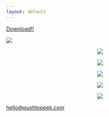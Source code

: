 ```yaml
---
layout: default
---
```


[Download!!](http://app.pushtopeek.com/MyFirstApp.apk)

<img src="https://avatars1.githubusercontent.com/u/12124806?v=3&s=200"/>

<p align="center">
<img src="http://yuml.me/diagram/scruffy/class/[note: Alice wants to peek{bg:cornsilk}]" />
</p>

<p align="center">
<img src="http://yuml.me/diagram/scruffy/class/[note: Alice wants to peek{bg:cornsilk}],[Alice]-%3E[PushToPeek%7Bbg:green%7D],[PushToPeek]-%3E[Bobby]"/>
</p>

<p align="center">
<img src="http://yuml.me/diagram/scruffy/class/[note: Bobby takes a picture{bg:cornsilk}]" />
</p>

<p align="center">
<img src="http://yuml.me/diagram/scruffy/class/[note: Alice views the picture{bg:cornsilk}],[Alice]%3C-[PushToPeek%7Bbg:green%7D],[PushToPeek]%3C-[Bobby]"/>
</p>

<p align="center">
<img src="http://yuml.me/diagram/scruffy/class/[note: Alice views the picture{bg:cornsilk}]" />
</p>

hello@pushtopeek.com
